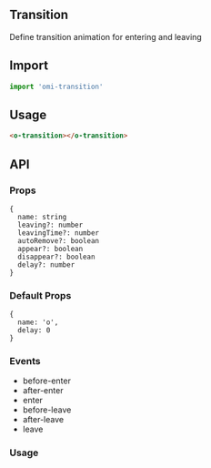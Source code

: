 ## Transition

Define transition animation for entering and leaving

## Import

```js
import 'omi-transition'
```


## Usage

```html
<o-transition></o-transition>
```

## API

### Props

```tsx
{
  name: string
  leaving?: number
  leavingTime?: number
  autoRemove?: boolean
  appear?: boolean
  disappear?: boolean
  delay?: number
}
```

### Default Props

```tsx
{
  name: 'o',
  delay: 0
}
```
### Events

* before-enter
* after-enter
* enter
* before-leave
* after-leave
* leave


### Usage

